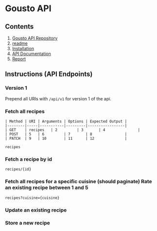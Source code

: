 # Gousto API

## Contents

1. [Gousto API Repository](https://github.com/mstnorris/GoustoAPI-Dev)
2. [readme](readme.md)
3. [Installation](installation.md)
4. [API Documentation](instructions.md)
5. [Report](report.md) 

## Instructions (API Endpoints)

### Version 1

Prepend all URIs with `/api/v1` for version 1 of the api.

### Fetch all recipes

    | Method | URI | Arguments | Options | Expected Output |
    |--------|-----|-----------|---------|-----------------|
    | GET    | recipes   | 2         | 3       | 4               |
    | POST   | 5   | 6         | 7       | 8               |
    | PATCH  | 9   | 10        | 11      | 12              |

`recipes`

### Fetch a recipe by id

`recipes/{id}`

### Fetch all recipes for a specific cuisine (should paginate) Rate an existing recipe between 1 and 5

`recipes?cuisine={cuisine}`

### Update an existing recipe
### Store a new recipe